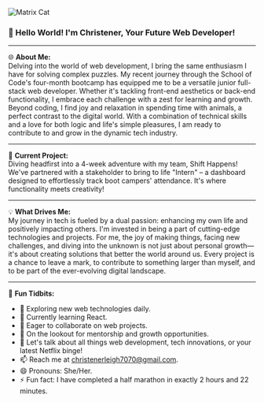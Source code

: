 ![Matrix Cat](https://media.giphy.com/media/wwg1suUiTbCY8H8vIA/giphy-downsized-large.gif)



### 👋 Hello World! I'm Christener, Your Future Web Developer!

---

🌐 **About Me:**  
Delving into the world of web development, I bring the same enthusiasm I have for solving complex puzzles. My recent journey through the School of Code's four-month bootcamp has equipped me to be a versatile junior full-stack web developer. Whether it's tackling front-end aesthetics or back-end functionality, I embrace each challenge with a zest for learning and growth. Beyond coding, I find joy and relaxation in spending time with animals, a perfect contrast to the digital world. With a combination of technical skills and a love for both logic and life's simple pleasures, I am ready to contribute to and grow in the dynamic tech industry.

---

🚀 **Current Project:**  
Diving headfirst into a 4-week adventure with my team, Shift Happens! We've partnered with a stakeholder to bring to life "Intern" – a dashboard designed to effortlessly track boot campers' attendance. It's where functionality meets creativity!

---

💡 **What Drives Me:**  
My journey in tech is fueled by a dual passion: enhancing my own life and positively impacting others. I'm invested in being a part of cutting-edge technologies and projects. For me, the joy of making things, facing new challenges, and diving into the unknown is not just about personal growth—it's about creating solutions that better the world around us. Every project is a chance to leave a mark, to contribute to something larger than myself, and to be part of the ever-evolving digital landscape.

---

🌟 **Fun Tidbits:**

- 🔭 Exploring new web technologies daily.
- 🌱 Currently learning React.
- 👯 Eager to collaborate on web projects.
- 🤔 On the lookout for mentorship and growth opportunities.
- 💬 Let's talk about all things web development, tech innovations, or your latest Netflix binge!
- 📫 Reach me at [christenerleigh7070@gmail.com](mailto:christenerleigh7070@gmail.com).
- 😄 Pronouns: She/Her.
- ⚡ Fun fact: I have completed a half marathon in exactly 2 hours and 22 minutes.

